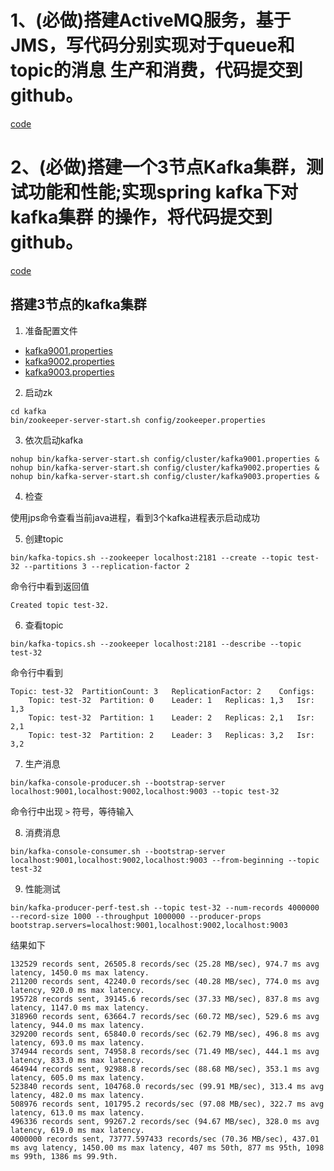 # 1、(必做)搭建ActiveMQ服务，基于JMS，写代码分别实现对于queue和topic的消息 生产和消费，代码提交到github。

[code](https://github.com/cchenxi/JAVA-000/tree/main/Week_13/activemq-jms-demo)

# 2、(必做)搭建一个3节点Kafka集群，测试功能和性能;实现spring kafka下对kafka集群 的操作，将代码提交到github。

[code](https://github.com/cchenxi/JAVA-000/tree/main/Week_13/spring-kafka-demo)

## 搭建3节点的kafka集群

1. 准备配置文件

- [kafka9001.properties](./spring-kafka-demo/src/main/resources/kafka9001.properties)
- [kafka9002.properties](./spring-kafka-demo/src/main/resources/kafka9002.properties)
- [kafka9003.properties](./spring-kafka-demo/src/main/resources/kafka9003.properties)

2. 启动zk

```shell
cd kafka
bin/zookeeper-server-start.sh config/zookeeper.properties
```

3. 依次启动kafka

```shell
nohup bin/kafka-server-start.sh config/cluster/kafka9001.properties &
nohup bin/kafka-server-start.sh config/cluster/kafka9002.properties &
nohup bin/kafka-server-start.sh config/cluster/kafka9003.properties &
```

4. 检查

使用jps命令查看当前java进程，看到3个kafka进程表示启动成功

5. 创建topic

```shell
bin/kafka-topics.sh --zookeeper localhost:2181 --create --topic test-32 --partitions 3 --replication-factor 2
```

命令行中看到返回值 

```shell
Created topic test-32.
```

6. 查看topic

```shell
bin/kafka-topics.sh --zookeeper localhost:2181 --describe --topic test-32
```

命令行中看到

```shell
Topic: test-32	PartitionCount: 3	ReplicationFactor: 2	Configs:
	Topic: test-32	Partition: 0	Leader: 1	Replicas: 1,3	Isr: 1,3
	Topic: test-32	Partition: 1	Leader: 2	Replicas: 2,1	Isr: 2,1
	Topic: test-32	Partition: 2	Leader: 3	Replicas: 3,2	Isr: 3,2
```

7. 生产消息

```shell
bin/kafka-console-producer.sh --bootstrap-server localhost:9001,localhost:9002,localhost:9003 --topic test-32
```

命令行中出现 `>` 符号，等待输入

8. 消费消息

```shell
bin/kafka-console-consumer.sh --bootstrap-server localhost:9001,localhost:9002,localhost:9003 --from-beginning --topic test-32
```

9. 性能测试

```shell
bin/kafka-producer-perf-test.sh --topic test-32 --num-records 4000000 --record-size 1000 --throughput 1000000 --producer-props bootstrap.servers=localhost:9001,localhost:9002,localhost:9003
```

结果如下

```shell
132529 records sent, 26505.8 records/sec (25.28 MB/sec), 974.7 ms avg latency, 1450.0 ms max latency.
211200 records sent, 42240.0 records/sec (40.28 MB/sec), 774.0 ms avg latency, 920.0 ms max latency.
195728 records sent, 39145.6 records/sec (37.33 MB/sec), 837.8 ms avg latency, 1147.0 ms max latency.
318960 records sent, 63664.7 records/sec (60.72 MB/sec), 529.6 ms avg latency, 944.0 ms max latency.
329200 records sent, 65840.0 records/sec (62.79 MB/sec), 496.8 ms avg latency, 693.0 ms max latency.
374944 records sent, 74958.8 records/sec (71.49 MB/sec), 444.1 ms avg latency, 833.0 ms max latency.
464944 records sent, 92988.8 records/sec (88.68 MB/sec), 353.1 ms avg latency, 605.0 ms max latency.
523840 records sent, 104768.0 records/sec (99.91 MB/sec), 313.4 ms avg latency, 482.0 ms max latency.
508976 records sent, 101795.2 records/sec (97.08 MB/sec), 322.7 ms avg latency, 613.0 ms max latency.
496336 records sent, 99267.2 records/sec (94.67 MB/sec), 328.0 ms avg latency, 619.0 ms max latency.
4000000 records sent, 73777.597433 records/sec (70.36 MB/sec), 437.01 ms avg latency, 1450.00 ms max latency, 407 ms 50th, 877 ms 95th, 1098 ms 99th, 1386 ms 99.9th.
```